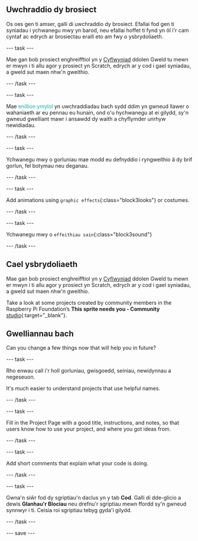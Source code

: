 ## Uwchraddio dy brosiect

Os oes gen ti amser, galli di uwchraddio dy brosiect. Efallai fod gen ti syniadau i ychwanegu mwy yn barod, neu efallai hoffet ti fynd yn ôl i'r cam cyntaf ac edrych ar brosiectau eraill eto am fwy o ysbrydoliaeth.

--- task ---

Mae gan bob prosiect enghreifftiol yn y [Cyflwyniad](.) ddolen Gweld tu mewn er mwyn i ti allu agor y prosiect yn Scratch, edrych ar y cod i gael syniadau, a gweld sut maen nhw'n gweithio.

--- /task ---

--- task ---

Mae <span style="color: #0faeb0">enillion ymylol</span> yn uwchraddiadau bach sydd ddim yn gwneud llawer o wahaniaeth ar eu pennau eu hunain, ond o'u hychwanegu at ei gilydd, sy'n gwneud gwelliant mawr i ansawdd dy waith a chyflymder unrhyw newidiadau.

--- /task ---

--- task ---

Ychwanegu mwy o gorluniau mae modd eu defnyddio i ryngweithio â dy brif gorlun, fel botymau neu deganau.

--- /task ---

--- task ---

Add animations using `graphic effects`{:class="block3looks"} or costumes.

--- /task ---

--- task ---

Ychwanegu mwy o `effeithiau sain`{:class="block3sound"}

--- /task ---

## Cael ysbrydoliaeth

Mae gan bob prosiect enghreifftiol yn y [Cyflwyniad](.) ddolen Gweld tu mewn er mwyn i ti allu agor y prosiect yn Scratch, edrych ar y cod i gael syniadau, a gweld sut maen nhw'n gweithio.

Take a look at some projects created by community members in the Raspberry Pi Foundation’s **This sprite needs you - Community** [studio](https://scratch.mit.edu/studios/29722869/){:target="_blank"}.

## Gwelliannau bach

Can you change a few things now that will help you in future?

--- task ---

Rho enwau call i'r holl gorluniau, gwisgoedd, seiniau, newidynnau a negeseuon.

It's much easier to understand projects that use helpful names.

--- /task ---

--- task ---

Fill in the Project Page with a good title, instructions, and notes, so that users know how to use your project, and where you got ideas from.

--- /task ---

--- task ---

Add short comments that explain what your code is doing.

--- /task ---

--- task ---

Gwna'n siŵr fod dy sgriptiau'n daclus yn y tab **Cod**. Galli di dde-glicio a dewis **Glanhau'r Blociau** neu drefnu'r sgriptiau mewn ffordd sy'n gwneud synnwyr i ti. Ceisia roi sgriptiau tebyg gyda'i gilydd.

--- /task ---

--- save ---

